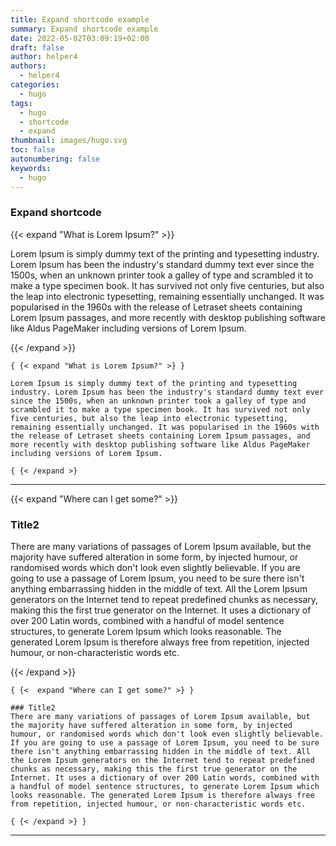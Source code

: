 ```yaml
---
title: Expand shortcode example
summary: Expand shortcode example
date: 2022-05-02T03:09:19+02:00
draft: false
author: helper4
authors:
  - helper4
categories:
  - hugo
tags:
  - hugo
  - shortcode
  - expand
thumbnail: images/hugo.svg
toc: false
autonumbering: false
keywords:
  - hugo
---
```


<!-- Contact Form
{{< contact2 >}}-->

<!-- Contact js script
{{< contactjs >}}-->



### Expand shortcode


{{< expand "What is Lorem Ipsum?" >}}

Lorem Ipsum is simply dummy text of the printing and typesetting industry. Lorem Ipsum has been the industry's standard dummy text ever since the 1500s, when an unknown printer took a galley of type and scrambled it to make a type specimen book. It has survived not only five centuries, but also the leap into electronic typesetting, remaining essentially unchanged. It was popularised in the 1960s with the release of Letraset sheets containing Lorem Ipsum passages, and more recently with desktop publishing software like Aldus PageMaker including versions of Lorem Ipsum.

{{< /expand >}}

```text
{ {< expand "What is Lorem Ipsum?" >} }

Lorem Ipsum is simply dummy text of the printing and typesetting industry. Lorem Ipsum has been the industry's standard dummy text ever since the 1500s, when an unknown printer took a galley of type and scrambled it to make a type specimen book. It has survived not only five centuries, but also the leap into electronic typesetting, remaining essentially unchanged. It was popularised in the 1960s with the release of Letraset sheets containing Lorem Ipsum passages, and more recently with desktop publishing software like Aldus PageMaker including versions of Lorem Ipsum.

{ {< /expand >} 

```

---

{{< expand "Where can I get some?" >}}

### Title2

There are many variations of passages of Lorem Ipsum available, but the majority have suffered alteration in some form, by injected humour, or randomised words which don't look even slightly believable. If you are going to use a passage of Lorem Ipsum, you need to be sure there isn't anything embarrassing hidden in the middle of text. All the Lorem Ipsum generators on the Internet tend to repeat predefined chunks as necessary, making this the first true generator on the Internet. It uses a dictionary of over 200 Latin words, combined with a handful of model sentence structures, to generate Lorem Ipsum which looks reasonable. The generated Lorem Ipsum is therefore always free from repetition, injected humour, or non-characteristic words etc.

{{< /expand >}}

```text
{ {<  expand "Where can I get some?" >} }

### Title2
There are many variations of passages of Lorem Ipsum available, but the majority have suffered alteration in some form, by injected humour, or randomised words which don't look even slightly believable. If you are going to use a passage of Lorem Ipsum, you need to be sure there isn't anything embarrassing hidden in the middle of text. All the Lorem Ipsum generators on the Internet tend to repeat predefined chunks as necessary, making this the first true generator on the Internet. It uses a dictionary of over 200 Latin words, combined with a handful of model sentence structures, to generate Lorem Ipsum which looks reasonable. The generated Lorem Ipsum is therefore always free from repetition, injected humour, or non-characteristic words etc.

{ {< /expand >} }
```
---

